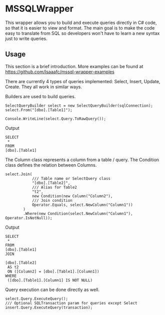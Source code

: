 # MSSQLWrapper

This wrapper allows you to build and execute queries directly in C# code, so that it is easier to view and format. The main goal is to make the code easy to translate from SQL so developers won't have to learn a new syntax just to write queries. 

## Usage

This section is a brief introduction. More examples can be found at https://github.com/Isaaafc/mssql-wrapper-examples

There are currently 4 types of queries implemented: Select, Insert, Update, Create. They all work in similar ways. 

Builders are used to build queries.

```
SelectQueryBuilder select = new SelectQueryBuilder(sqlConnection);
select.From("[dbo].[Table1]");

Console.WriteLine(select.Query.ToRawQuery());
```

Output

```
SELECT
 *
FROM
[dbo].[Table1]
```

The Column class represents a column from a table / query. The Condition class defines the relation between Columns. 

```
select.Join(
            /// Table name or SelectQuery class
            "[dbo].[Table2]",
            /// Alias for Table2
            "t2",
            new Condition(new Column("Column2"),
            /// Join condition
            Operator.Equals, select.NewColumn("Column1"))
        )
        .Where(new Condition(select.NewColumn("Column1"), Operator.IsNotNull));
```

Output

```
SELECT
 *
FROM
[dbo].[Table1]
JOIN

[dbo].[Table2]
 AS t2
 ON ([Column2] = [dbo].[Table1].[Column1])
WHERE
 ([dbo].[Table1].[Column1] IS NOT NULL)
```

Query execution can be done directly as well. 

```
select.Query.ExecuteQuery();
/// Optional SQLTransaction param for queries except Select
insert.Query.ExecuteQuery(transaction);
```
